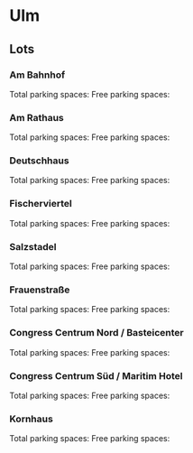 # Ulm

## Lots

### Am Bahnhof

Total parking spaces: <Value topic="parken-dd/parken-dd/Ulm/ulmambahnhof/total"/>
Free parking spaces: <Value topic="parken-dd/parken-dd/Ulm/ulmambahnhof/free"/>

### Am Rathaus

Total parking spaces: <Value topic="parken-dd/parken-dd/Ulm/ulmamrathaus/total"/>
Free parking spaces: <Value topic="parken-dd/parken-dd/Ulm/ulmamrathaus/free"/>

### Deutschhaus

Total parking spaces: <Value topic="parken-dd/parken-dd/Ulm/ulmdeutschhaus/total"/>
Free parking spaces: <Value topic="parken-dd/parken-dd/Ulm/ulmdeutschhaus/free"/>

### Fischerviertel

Total parking spaces: <Value topic="parken-dd/parken-dd/Ulm/ulmfischerviertel/total"/>
Free parking spaces: <Value topic="parken-dd/parken-dd/Ulm/ulmfischerviertel/free"/>

### Salzstadel

Total parking spaces: <Value topic="parken-dd/parken-dd/Ulm/ulmsalzstadel/total"/>
Free parking spaces: <Value topic="parken-dd/parken-dd/Ulm/ulmsalzstadel/free"/>

### Frauenstraße

Total parking spaces: <Value topic="parken-dd/parken-dd/Ulm/ulmfrauenstrasse/total"/>
Free parking spaces: <Value topic="parken-dd/parken-dd/Ulm/ulmfrauenstrasse/free"/>

### Congress Centrum Nord / Basteicenter

Total parking spaces: <Value topic="parken-dd/parken-dd/Ulm/ulmcongresscentrumnordbasteicenter/total"/>
Free parking spaces: <Value topic="parken-dd/parken-dd/Ulm/ulmcongresscentrumnordbasteicenter/free"/>

### Congress Centrum Süd / Maritim Hotel

Total parking spaces: <Value topic="parken-dd/parken-dd/Ulm/ulmcongresscentrumsuedmaritimhotel/total"/>
Free parking spaces: <Value topic="parken-dd/parken-dd/Ulm/ulmcongresscentrumsuedmaritimhotel/free"/>

### Kornhaus

Total parking spaces: <Value topic="parken-dd/parken-dd/Ulm/ulmkornhaus/total"/>
Free parking spaces: <Value topic="parken-dd/parken-dd/Ulm/ulmkornhaus/free"/>

